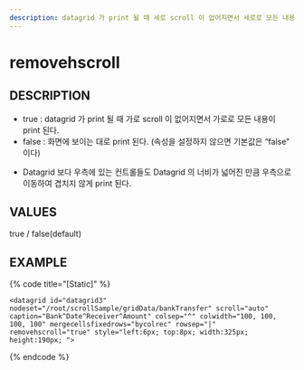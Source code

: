 ```yaml
---
description: datagrid 가 print 될 때 세로 scroll 이 없어지면서 세로로 모든 내용이 print 될 지 여부를 정하는 속성이다. 
---
```


#  removehscroll             

## DESCRIPTION

- true : datagrid 가 print 될 때 가로 scroll 이 없어지면서 가로로 모든 내용이 print 된다. 
- false : 화면에 보이는 대로 print 된다. 
(속성을 설정하지 않으면 기본값은 “false" 이다) 

* Datagrid 보다 우측에 있는 컨트롤들도 Datagrid 의 너비가 넓어진 만큼 우측으로 이동하여 겹치지 않게 print 된다.           
   
## VALUES

true / false(default)

## EXAMPLE

{% code title="\[Static\]" %}
```markup
<datagrid id="datagrid3" nodeset="/root/scrollSample/gridData/bankTransfer" scroll="auto" caption="Bank^Date^Receiver^Amount" colsep="^" colwidth="100, 100, 100, 100" mergecellsfixedrows="bycolrec" rowsep="|" removehscroll="true" style="left:6px; top:8px; width:325px; height:190px; ">  
```
{% endcode %}



